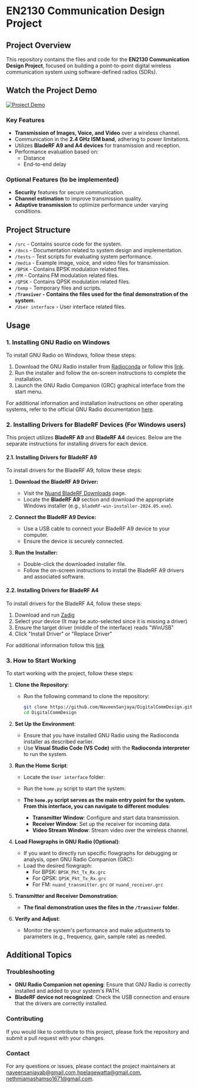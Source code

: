 # EN2130 Communication Design Project

## Project Overview

This repository contains the files and code for the **EN2130 Communication Design Project**, focused on building a point-to-point digital wireless communication system using software-defined radios (SDRs).

## Watch the Project Demo

[![Project Demo](http://img.youtube.com/vi/-KdEGzrJ_zQ/0.jpg)](https://www.youtube.com/watch?v=-KdEGzrJ_zQ)

### Key Features

- **Transmission of Images, Voice, and Video** over a wireless channel.
- Communication in the **2.4 GHz ISM band**, adhering to power limitations.
- Utilizes **BladeRF A9 and A4 devices** for transmission and reception.
- Performance evaluation based on:
  - Distance
  - End-to-end delay

### Optional Features (to be implemented)

- **Security** features for secure communication.
- **Channel estimation** to improve transmission quality.
- **Adaptive transmission** to optimize performance under varying conditions.

## Project Structure

- `/src` - Contains source code for the system.
- `/docs` - Documentation related to system design and implementation.
- `/tests` - Test scripts for evaluating system performance.
- `/media` - Example image, voice, and video files for transmission.
- `/BPSK` - Contains BPSK modulation related files.
- `/FM` - Contains FM modulation related files.
- `/QPSK` - Contains QPSK modulation related files.
- `/temp` - Temporary files and scripts.
- **`/Transiver` - Contains the files used for the final demonstration of the system.**
- `/User interface` - User interface related files.

## Usage

### 1. Installing GNU Radio on Windows

To install GNU Radio on Windows, follow these steps:

1. Download the GNU Radio installer from [Radioconda](https://github.com/ryanvolz/radioconda?tab=readme-ov-file) or follow this [link](https://glare-sable.vercel.app/ryanvolz/radioconda/radioconda-.*-Windows-x86_64.exe).
2. Run the installer and follow the on-screen instructions to complete the installation.
3. Launch the GNU Radio Companion (GRC) graphical interface from the start menu.

For additional information and installation instructions on other operating systems, refer to the official GNU Radio documentation [here](https://wiki.gnuradio.org/index.php/InstallingGR).

### 2. Installing Drivers for BladeRF Devices (For Windows users)

This project utilizes **BladeRF A9** and **BladeRF A4** devices. Below are the separate instructions for installing drivers for each device.

#### 2.1. Installing Drivers for BladeRF A9

To install drivers for the BladeRF A9, follow these steps:

1. **Download the BladeRF A9 Driver:**
   - Visit the [Nuand BladeRF Downloads](https://github.com/Nuand/bladeRF/releases/tag/2024.05) page.
   - Locate the **BladeRF A9** section and download the appropriate Windows installer (e.g., `bladeRF-win-installer-2024.05.exe`).
    
2. **Connect the BladeRF A9 Device:**
   - Use a USB cable to connect your BladeRF A9 device to your computer.
   - Ensure the device is securely connected.
    
3. **Run the Installer:**
   - Double-click the downloaded installer file.
   - Follow the on-screen instructions to install the BladeRF A9 drivers and associated software.

#### 2.2. Installing Drivers for BladeRF A4

To install drivers for the BladeRF A4, follow these steps:

1. Download and run [Zadig](https://zadig.akeo.ie/)
2. Select your device (It may be auto-selected since it is missing a driver)
3. Ensure the target driver (middle of the interface) reads "WinUSB"
4. Click "Install Driver" or "Replace Driver"

For additional information follow this [link](https://github.com/ryanvolz/radioconda?tab=readme-ov-file#bladerf)

### 3. How to Start Working

To start working with the project, follow these steps:

1. **Clone the Repository**:
   - Run the following command to clone the repository:
     ```sh
     git clone https://github.com/NaveenSanjaya/DigitalCommDesign.git
     cd DigitalCommDesign
     ```

2. **Set Up the Environment**:
   - Ensure that you have installed GNU Radio using the Radioconda installer as described earlier.
   - Use **Visual Studio Code (VS Code)** with the **Radioconda interpreter** to run the system.

3. **Run the Home Script**:
   - Locate the `User interface` folder:
   - Run the `home.py` script to start the system:

   - **The `home.py` script serves as the main entry point for the system. From this interface, you can navigate to different modules**:
     - **Transmitter Window**: Configure and start data transmission.
     - **Receiver Window**: Set up the receiver for incoming data.
     - **Video Stream Window**: Stream video over the wireless channel.

4. **Load Flowgraphs in GNU Radio (Optional)**:
   - If you want to directly run specific flowgraphs for debugging or analysis, open GNU Radio Companion (GRC):
   - Load the desired flowgraph:
     - For BPSK: `BPSK_Pkt_Tx_Rx.grc`
     - For QPSK: `QPSK_Pkt_Tx_Rx.grc`
     - For FM: `nuand_transmitter.grc` or `nuand_receiver.grc`

5. **Transmitter and Receiver Demonstration**:
   - **The final demonstration uses the files in the `/Transiver` folder.**

6. **Verify and Adjust**:
   - Monitor the system's performance and make adjustments to parameters (e.g., frequency, gain, sample rate) as needed.

## Additional Topics

### Troubleshooting

- **GNU Radio Companion not opening**: Ensure that GNU Radio is correctly installed and added to your system's PATH.
- **BladeRF device not recognized**: Check the USB connection and ensure that the drivers are correctly installed.

### Contributing

If you would like to contribute to this project, please fork the repository and submit a pull request with your changes.

### Contact

For any questions or issues, please contact the project maintainers at [naveensanjayab@gmail.com](naveensanjayab@gmail.com),[hpelagewatta@gmail.com](hpelagewatta@gmail.com), [nethmiamashamso1671@gmail.com](nethmiamashamso1671@gmail.com).
